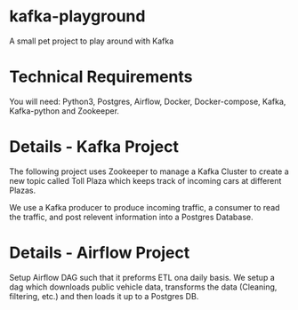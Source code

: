 # kafka-playground
A small pet project to play around with Kafka 

# Technical Requirements 
You will need: Python3, Postgres, Airflow, Docker, Docker-compose, Kafka, Kafka-python and Zookeeper.

# Details - Kafka Project
The following project uses Zookeeper to manage a Kafka Cluster to create a new topic called Toll Plaza which keeps track of incoming cars at different Plazas.

We use a Kafka producer to produce incoming traffic, a consumer to read the traffic, and post relevent information into a Postgres Database. 

# Details - Airflow Project

Setup Airflow DAG such that it preforms ETL ona daily basis. 
We setup a dag which downloads public vehicle data, transforms the data (Cleaning, filtering, etc.) and then loads it up to a Postgres DB. 
